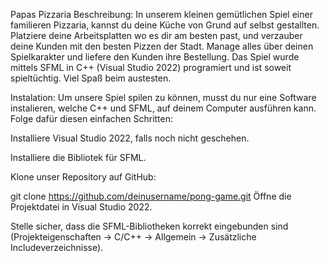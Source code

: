 Papas Pizzaria 
Beschreibung:
In unserem kleinen gemütlichen Spiel einer familieren Pizzaria, kannst du deine Küche von Grund auf selbst gestallten. Platziere deine Arbeitsplatten wo es dir am besten past, und verzauber deine Kunden mit den besten Pizzen der Stadt. Manage alles über deinen Spielkarakter und liefere den Kunden ihre Bestellung. 
Das Spiel wurde mittels SFML in C++ (Visual Studio 2022) programiert und ist soweit spieltüchtig. Viel Spaß beim austesten. 

Instalation: 
Um unsere Spiel spilen zu können, musst du nur eine Software instalieren, welche C++  und SFML, auf deinem Computer ausführen kann. Folge dafür diesen einfachen Schritten: 

Installiere Visual Studio 2022, falls noch nicht geschehen.

Installiere die Bibliotek für SFML. 

Klone unser Repository auf GitHub:

git clone https://github.com/deinusername/pong-game.git
Öffne die Projektdatei in Visual Studio 2022.

Stelle sicher, dass die SFML-Bibliotheken korrekt eingebunden sind (Projekteigenschaften -> C/C++ -> Allgemein -> Zusätzliche Includeverzeichnisse).

